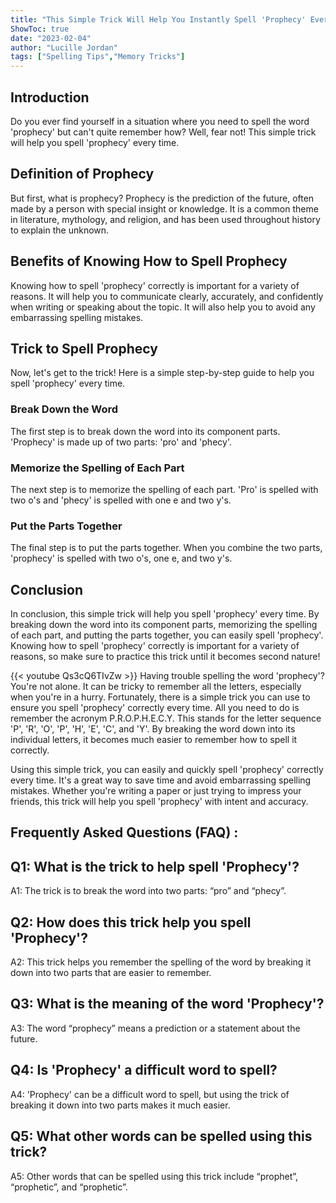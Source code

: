 ```yaml
---
title: "This Simple Trick Will Help You Instantly Spell 'Prophecy' Every Time!"
ShowToc: true 
date: "2023-02-04"
author: "Lucille Jordan" 
tags: ["Spelling Tips","Memory Tricks"]
---
```

## Introduction

Do you ever find yourself in a situation where you need to spell the word 'prophecy' but can't quite remember how? Well, fear not! This simple trick will help you spell 'prophecy' every time. 

## Definition of Prophecy

But first, what is prophecy? Prophecy is the prediction of the future, often made by a person with special insight or knowledge. It is a common theme in literature, mythology, and religion, and has been used throughout history to explain the unknown. 

## Benefits of Knowing How to Spell Prophecy

Knowing how to spell 'prophecy' correctly is important for a variety of reasons. It will help you to communicate clearly, accurately, and confidently when writing or speaking about the topic. It will also help you to avoid any embarrassing spelling mistakes. 

## Trick to Spell Prophecy

Now, let's get to the trick! Here is a simple step-by-step guide to help you spell 'prophecy' every time. 

### Break Down the Word

The first step is to break down the word into its component parts. 'Prophecy' is made up of two parts: 'pro' and 'phecy'. 

### Memorize the Spelling of Each Part

The next step is to memorize the spelling of each part. 'Pro' is spelled with two o's and 'phecy' is spelled with one e and two y's. 

### Put the Parts Together

The final step is to put the parts together. When you combine the two parts, 'prophecy' is spelled with two o's, one e, and two y's. 

## Conclusion

In conclusion, this simple trick will help you spell 'prophecy' every time. By breaking down the word into its component parts, memorizing the spelling of each part, and putting the parts together, you can easily spell 'prophecy'. Knowing how to spell 'prophecy' correctly is important for a variety of reasons, so make sure to practice this trick until it becomes second nature!

{{< youtube Qs3cQ6TIvZw >}} 
Having trouble spelling the word 'prophecy'? You're not alone. It can be tricky to remember all the letters, especially when you're in a hurry. Fortunately, there is a simple trick you can use to ensure you spell 'prophecy' correctly every time. All you need to do is remember the acronym P.R.O.P.H.E.C.Y. This stands for the letter sequence 'P', 'R', 'O', 'P', 'H', 'E', 'C', and 'Y'. By breaking the word down into its individual letters, it becomes much easier to remember how to spell it correctly. 

Using this simple trick, you can easily and quickly spell 'prophecy' correctly every time. It's a great way to save time and avoid embarrassing spelling mistakes. Whether you're writing a paper or just trying to impress your friends, this trick will help you spell 'prophecy' with intent and accuracy.

## Frequently Asked Questions (FAQ) :
## Q1: What is the trick to help spell 'Prophecy'?
A1: The trick is to break the word into two parts: “pro” and “phecy”.

## Q2: How does this trick help you spell 'Prophecy'?
A2: This trick helps you remember the spelling of the word by breaking it down into two parts that are easier to remember.

## Q3: What is the meaning of the word 'Prophecy'?
A3: The word “prophecy” means a prediction or a statement about the future.

## Q4: Is 'Prophecy' a difficult word to spell?
A4: 'Prophecy' can be a difficult word to spell, but using the trick of breaking it down into two parts makes it much easier.

## Q5: What other words can be spelled using this trick?
A5: Other words that can be spelled using this trick include “prophet”, “prophetic”, and “prophetic”.





